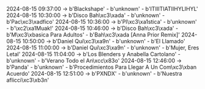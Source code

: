 2024-08-15 09:37:00 -> b'Blackshape' - b'unknown' - b'ITIIITIATIIHYLIHYL'
2024-08-15 10:30:00 -> b'Disco Bah\xc3\xada' - b'unknown' - b'Pac\xc3\xadfico'
2024-08-15 10:36:00 -> b'Pl\xc3\xa1stica' - b'unknown' - b'\xc2\xa1Muak!'
2024-08-15 10:46:00 -> b'Disco Bah\xc3\xada' - b'M\xc3\xbasica Para Adultos' - b'Bah\xc3\xada [Anna Prior Remix]'
2024-08-15 10:50:00 -> b'Daniel Qui\xc3\xa9n' - b'unknown' - b'El Llamado'
2024-08-15 11:00:00 -> b'Daniel Qui\xc3\xa9n' - b'unknown' - b'Mujer, Eres Letal'
2024-08-15 11:04:00 -> b'Los Blenders y Anabella Cartolano' - b'unknown' - b'Verano Todo el An\xcc\x83o'
2024-08-15 12:46:00 -> b'Panda' - b'unknown' - b'Procedimientos Para Llegar A Un Com\xc3\xban Acuerdo'
2024-08-15 12:51:00 -> b'PXNDX' - b'unknown' - b'Nuestra aflicci\xc3\xb3n'
